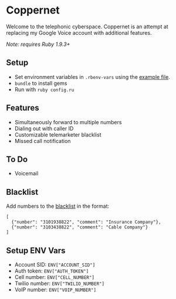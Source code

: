 # Coppernet

Welcome to the telephonic cyberspace. Coppernet is an attempt at replacing my Google Voice account with additional features.

*Note: requires Ruby 1.9.3+*

## Setup
- Set environment variables in `.rbenv-vars` using the [example file](https://github.com/adr-enal-in/coppernet/blob/master/example.rbenv-vars).
- `bundle` to install gems
- Run with `ruby config.ru`

## Features
- Simultaneously forward to multiple numbers
- Dialing out with caller ID
- Customizable telemarketer blacklist
- Missed call notification

## To Do
- Voicemail

## Blacklist
Add numbers to the [blacklist](https://gist.github.com/adr-enal-in/5578514) in the format:

```
[
  {"number": "3101938822", "comment": "Insurance Company"},
  {"number": "3103438822", "comment": "Cable Company"}
]
```

## Setup ENV Vars
- Account SID: `ENV["ACCOUNT_SID"]`
- Auth token: `ENV["AUTH_TOKEN"]`
- Cell number: `ENV["CELL_NUMBER"]`
- Twilio number: `ENV["TWILIO_NUMBER"]`
- VoIP number: `ENV["VOIP_NUMBER"]`
